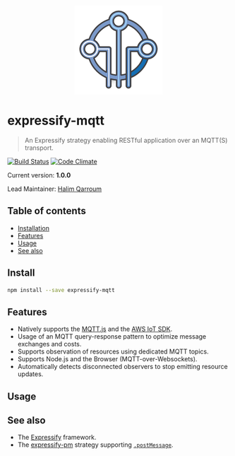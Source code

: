 <p align="center">
  <img src="assets/logo.png" />
</p>

# expressify-mqtt
> An Expressify strategy enabling RESTful application over an MQTT(S) transport.

[![Build Status](https://travis-ci.org/HQarroum/expressify-mqtt.svg?branch=master)](https://travis-ci.org/HQarroum/expressify-mqtt)
[![Code Climate](https://codeclimate.com/github/HQarroum/expressify-mqtt/badges/gpa.svg)](https://codeclimate.com/github/HQarroum/expressify-mqtt)

Current version: **1.0.0**

Lead Maintainer: [Halim Qarroum](mailto:hqm.post@gmail.com)

## Table of contents

- [Installation](#installation)
- [Features](#features)
- [Usage](#usage)
- [See also](#see-also)

## Install

```bash
npm install --save expressify-mqtt
```

## Features

 - Natively supports the [MQTT.js](https://github.com/mqttjs/MQTT.js/) and the [AWS IoT SDK](https://github.com/aws/aws-iot-device-sdk-js).
 - Usage of an MQTT query-response pattern to optimize message exchanges and costs.
 - Supports observation of resources using dedicated MQTT topics.
 - Supports Node.js and the Browser (MQTT-over-Websockets).
 - Automatically detects disconnected observers to stop emitting resource updates.

## Usage



## See also

 - The [Expressify](https://github.com/HQarroum/expressify) framework.
 - The [expressify-pm](https://github.com/HQarroum/expressify-pm) strategy supporting [`.postMessage`](https://developer.mozilla.org/fr/docs/Web/API/Window/postMessage).
